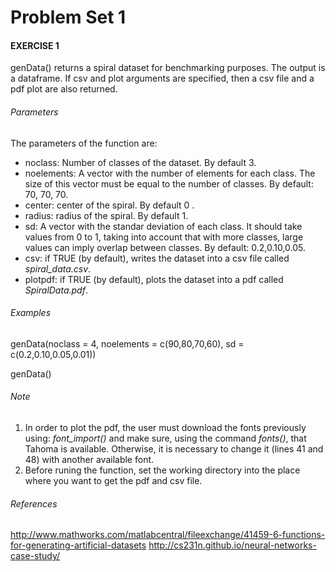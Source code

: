 
# Problem Set 1

#### EXERCISE 1
genData() returns a spiral dataset for benchmarking purposes. The output is a dataframe. If csv and plot arguments are specified, 
then a csv file and a pdf plot are also returned. 

###### Parameters

The parameters of the function are:

* noclass: Number of classes of the dataset. By default 3. 
* noelements: A vector with the number of elements for each class. The size of this vector must be equal to the number of classes. By default: 70, 70, 70.
* center: center of the spiral. By default 0 .
* radius: radius of the spiral. By default 1.
* sd: A vector with the standar deviation of each class. It should take values from 0 to 1, taking into account that with more classes, large values can imply overlap between classes. By default:  0.2,0.10,0.05. 
* csv: if TRUE (by default), writes the dataset into a csv file called *spiral_data.csv*.
* plotpdf: if TRUE (by default), plots the dataset into a pdf called *SpiralData.pdf*.

###### Examples
genData(noclass = 4, noelements = c(90,80,70,60), sd = c(0.2,0.10,0.05,0.01))

genData()

###### Note
1. In order to plot the pdf, the user must download the fonts previously using: *font_import()* and make sure, using the command *fonts()*, that Tahoma is available. Otherwise, it is necessary to change it (lines 41 and 48) with another available font. 
2. Before runing the function, set the working directory into the place where you want to get the pdf and csv file. 


###### References
http://www.mathworks.com/matlabcentral/fileexchange/41459-6-functions-for-generating-artificial-datasets
http://cs231n.github.io/neural-networks-case-study/
